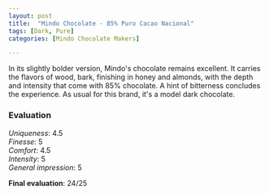 ```yaml
---
layout: post
title:  "Mindo Chocolate - 85% Puro Cacao Nacional"
tags: [Dark, Pure] 
categories: [Mindo Chocolate Makers]

---
```


In its slightly bolder version, Mindo's chocolate remains excellent. It carries the flavors of wood, bark, finishing in honey and almonds, with the depth and intensity that come with 85% chocolate. A hint of bitterness concludes the experience. As usual for this brand, it's a model dark chocolate.


### Evaluation

_Uniqueness_: 4.5  
_Finesse_: 5  
_Comfort_: 4.5  
_Intensity_: 5  
_General impression_: 5

**Final evaluation**: 24/25
